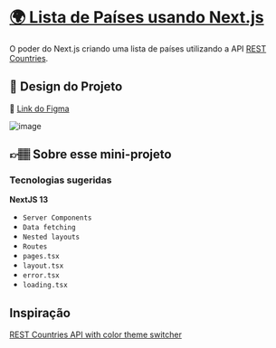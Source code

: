 # [🌍 Lista de Países usando Next.js](https://codante.io/mini-projetos/lista-de-paises-nextjs)

O poder do Next.js criando uma lista de países utilizando a API [REST Countries](https://restcountries.com/).

## 

## 🎨 Design do Projeto

🔗 [Link do Figma](https://www.figma.com/file/suvmja6210ggZOO6Cpehjl/Mini-Projetos---Codante.io?type=design&node-id=1316-4&t=b5wBErhDdCzTdDl6-0)

![image](https://github.com/codante-io/mp-lista-de-paises-next/assets/6475893/5f35397c-f71e-4319-90b1-2ba970600a88)

## 👉🏽 Sobre esse mini-projeto
### Tecnologias sugeridas
**NextJS 13**

- `Server Components`
- `Data fetching`
- `Nested layouts`
- `Routes`
- `pages.tsx`
- `layout.tsx`
- `error.tsx`
- `loading.tsx`

## Inspiração
[REST Countries API with color theme switcher](https://www.frontendmentor.io/challenges/rest-countries-api-with-color-theme-switcher-5cacc469fec04111f7b848ca)
